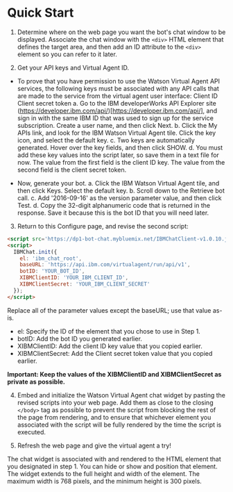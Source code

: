 # Quick Start

1. Determine where on the web page you want the bot's chat window to be displayed. Associate the chat window with the `<div>` HTML element that defines the target area, and then add an ID attribute to the `<div>` element so you can refer to it later.

2. Get your API keys and Virtual Agent ID.

- To prove that you have permission to use the Watson Virtual Agent API services, the following keys must be associated with any API calls that are made to the service from the virtual agent user interface:
Client ID
Client secret token
a. Go to the IBM developerWorks API Explorer site (https://developer.ibm.com/api/)[https://developer.ibm.com/api/], and sign in with the same IBM ID that was used to sign up for the service subscription. Create a user name, and then click Next.
b. Click the My APIs link, and look for the IBM Watson Virtual Agent tile. Click the key icon, and select the default key.
c. Two keys are automatically generated. Hover over the key fields, and then click SHOW.
d. You must add these key values into the script later, so save them in a text file for now. The value from the first field is the client ID key. The value from the second field is the client secret token.

- Now, generate your bot.
a. Click the IBM Watson Virtual Agent tile, and then click Keys. Select the default key.
b. Scroll down to the Retrieve bot call.
c. Add '2016-09-16' as the version parameter value, and then click Test.
d. Copy the 32-digit alphanumeric code that is returned in the response. Save it because this is the bot ID that you will need later.

3. Return to this Configure page, and revise the second script:

```html
<script src='https://dp1-bot-chat.mybluemix.net/IBMChatClient-v1.0.10.js'></script>
<script>
  IBMChat.init({
    el: 'ibm_chat_root',
    baseURL: 'https://api.ibm.com/virtualagent/run/api/v1',
    botID: 'YOUR_BOT_ID',
    XIBMClientID: 'YOUR_IBM_CLIENT_ID',
    XIBMClientSecret: 'YOUR_IBM_CLIENT_SECRET'
  });
</script>

```

Replace all of the parameter values except the baseURL; use that value as-is.

- el: Specify the ID of the element that you chose to use in Step 1.
- botID: Add the bot ID you generated earlier.
- XIBMClientID: Add the client ID key value that you copied earlier.
- XIBMClientSecret: Add the Client secret token value that you copied earlier.

**Important: Keep the values of the XIBMClientID and XIBMClientSecret as private as possible.**

4. Embed and initialize the Watson Virtual Agent chat widget by pasting the revised scripts into your web page. Add them as close to the closing `</body>` tag as possible to prevent the script from blocking the rest of the page from rendering, and to ensure that whichever element you associated with the script will be fully rendered by the time the script is executed.

5. Refresh the web page and give the virtual agent a try!

The chat widget is associated with and rendered to the HTML element that you designated in step 1. You can hide or show and position that element. The widget extends to the full height and width of the element. The maximum width is 768 pixels, and the minimum height is 300 pixels.
